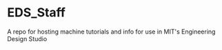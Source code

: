 # EDS_Staff

A repo for hosting machine tutorials and info for use in MIT's Engineering Design Studio
